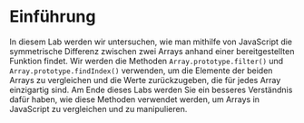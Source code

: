 # Einführung

In diesem Lab werden wir untersuchen, wie man mithilfe von JavaScript die symmetrische Differenz zwischen zwei Arrays anhand einer bereitgestellten Funktion findet. Wir werden die Methoden `Array.prototype.filter()` und `Array.prototype.findIndex()` verwenden, um die Elemente der beiden Arrays zu vergleichen und die Werte zurückzugeben, die für jedes Array einzigartig sind. Am Ende dieses Labs werden Sie ein besseres Verständnis dafür haben, wie diese Methoden verwendet werden, um Arrays in JavaScript zu vergleichen und zu manipulieren.
